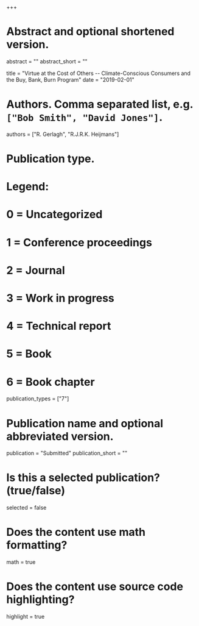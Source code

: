 +++
# Abstract and optional shortened version.
abstract = ""
abstract_short = ""

title = "Virtue at the Cost of Others -- Climate-Conscious Consumers and the Buy, Bank, Burn Program"
date = "2019-02-01"

# Authors. Comma separated list, e.g. `["Bob Smith", "David Jones"]`.
authors = ["R. Gerlagh", "R.J.R.K. Heijmans"]

# Publication type.
# Legend:
# 0 = Uncategorized
# 1 = Conference proceedings
# 2 = Journal
# 3 = Work in progress
# 4 = Technical report
# 5 = Book
# 6 = Book chapter
publication_types = ["7"]

# Publication name and optional abbreviated version.
publication = "Submitted"
publication_short = ""

# Is this a selected publication? (true/false)
selected = false


# Does the content use math formatting?
math = true

# Does the content use source code highlighting?
highlight = true
